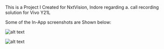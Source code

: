 This is a Project I Created for NxtVision, Indore regarding a. call recording solution for Vivo Y21L

Some of the In-App screenshots are Shown below:

![alt text](https://raw.githubusercontent.com/adityastic/InternshipCallRecorder/master/screenshots/1.png?token=ALbuJSgXVwVnNqOOAKAg17wvHGER9IVXks5bTWtMwA%3D%3D)

![alt text](https://raw.githubusercontent.com/adityastic/InternshipCallRecorder/master/screenshots/2.png?token=ALbuJfBs5fXfveoItB0gLeoUKVKfy3L0ks5bTWtewA%3D%3D)
